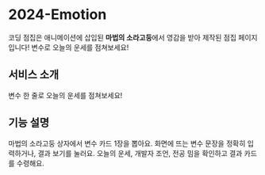 # 2024-Emotion

코딩 점집은 애니메이션에 삽입된 **마법의 소라고둥**에서 영감을 받아 제작된 점집 페이지입니다! 변수로 오늘의 운세를 점쳐보세요!

## 서비스 소개

변수 한 줄로 오늘의 운세를 점쳐보세요!

## 기능 설명

마법의 소라고둥 상자에서 변수 카드 1장을 뽑아요.
화면에 뜨는 변수 문장을 정확히 입력하거나, 결과 보기를 눌러요.
오늘의 운세, 개발자 조언, 전공 밈을 확인하고 결과 카드를 수령해요.

